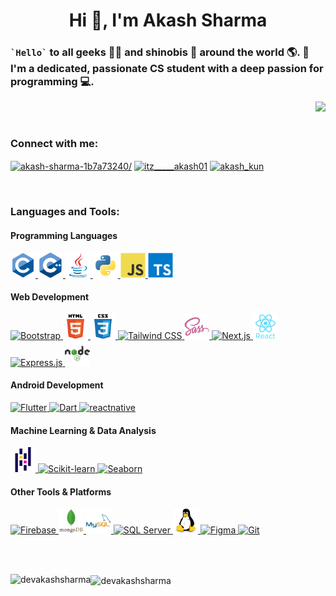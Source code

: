 <h1 align="center">Hi 👋, I'm Akash Sharma</h1>

<h3 align="left"> <code>`Hello`</code> 
to all geeks 🧑‍💻 and shinobis 🥷 around the world 🌎. 👋 I'm a dedicated, passionate CS student with a deep passion for programming 💻.</h3>

<img align="right" height="200" src="https://i.imgflip.com/65efzo.gif"  />

<br />
<br />

<!-- <p align="left"> <img src="https://komarev.com/ghpvc/?username=devakashsharma&label=Profile%20views&color=0e75b6&style=flat" alt="devakashsharma" /> </p> -->

<h3 align="left">Connect with me:</h3>
<p align="left">
<a href="https://linkedin.com/in/akash-sharma-1b7a73240/" target="blank"><img align="center" src="https://raw.githubusercontent.com/rahuldkjain/github-profile-readme-generator/master/src/images/icons/Social/linked-in-alt.svg" alt="akash-sharma-1b7a73240/" height="30" width="40" /></a>
<a href="https://instagram.com/itz_____akash01" target="blank"><img align="center" src="https://raw.githubusercontent.com/rahuldkjain/github-profile-readme-generator/master/src/images/icons/Social/instagram.svg" alt="itz_____akash01" height="30" width="40" /></a>
<a href="https://www.leetcode.com/devakashsharma" target="blank"><img align="center" src="https://raw.githubusercontent.com/rahuldkjain/github-profile-readme-generator/master/src/images/icons/Social/leet-code.svg" alt="akash_kun" height="30" width="40" /></a>
</p>

<br />

<h3 align="left">Languages and Tools:</h3>

#### **Programming Languages**
<p align="left">
<a href="https://www.cprogramming.com/" target="_blank" rel="noreferrer">
<img src="https://raw.githubusercontent.com/devicons/devicon/master/icons/c/c-original.svg" alt="C" width="40" height="40"/>
</a>
<a href="https://www.w3schools.com/cpp/" target="_blank" rel="noreferrer">
<img src="https://raw.githubusercontent.com/devicons/devicon/master/icons/cplusplus/cplusplus-original.svg" alt="C++" width="40" height="40"/>
</a>
<a href="https://www.java.com" target="_blank" rel="noreferrer">
<img src="https://raw.githubusercontent.com/devicons/devicon/master/icons/java/java-original.svg" alt="Java" width="40" height="40"/>
</a>
<a href="https://www.python.org" target="_blank" rel="noreferrer">
<img src="https://raw.githubusercontent.com/devicons/devicon/master/icons/python/python-original.svg" alt="Python" width="40" height="40"/>
</a>
<a href="https://developer.mozilla.org/en-US/docs/Web/JavaScript" target="_blank" rel="noreferrer">
<img src="https://raw.githubusercontent.com/devicons/devicon/master/icons/javascript/javascript-original.svg" alt="JavaScript" width="40" height="40"/>
</a>
<a href="https://www.typescriptlang.org/" target="_blank" rel="noreferrer">
<img src="https://raw.githubusercontent.com/devicons/devicon/master/icons/typescript/typescript-original.svg" alt="TypeScript" width="40" height="40"/>
</a>
</p>

#### **Web Development**
<p align="left">
<a href="https://getbootstrap.com" target="_blank" rel="noreferrer">
<img src="https://getbootstrap.com/docs/5.3/assets/brand/bootstrap-logo-shadow.png" alt="Bootstrap" width="44"/>
</a>
<a href="https://www.w3.org/html/" target="_blank" rel="noreferrer">
<img src="https://raw.githubusercontent.com/devicons/devicon/master/icons/html5/html5-original-wordmark.svg" alt="HTML5" width="40" height="40"/>
</a>
<a href="https://www.w3schools.com/css/" target="_blank" rel="noreferrer">
<img src="https://raw.githubusercontent.com/devicons/devicon/master/icons/css3/css3-original-wordmark.svg" alt="CSS3" width="40" height="40"/>
</a>
<a href="https://tailwindcss.com/" target="_blank" rel="noreferrer">
<img src="https://www.vectorlogo.zone/logos/tailwindcss/tailwindcss-icon.svg" alt="Tailwind CSS" width="40" height="40"/>
</a>
<a href="https://sass-lang.com" target="_blank" rel="noreferrer">
<img src="https://raw.githubusercontent.com/devicons/devicon/master/icons/sass/sass-original.svg" alt="Sass" width="40" height="40"/>
</a>
<a href="https://nextjs.org/" target="_blank" rel="noreferrer">
<img src="https://encrypted-tbn0.gstatic.com/images?q=tbn:ANd9GcSV9uzErWz9EXqZDxZ5lP9aYpMz8eK6rr5X3w&s" alt="Next.js" width="40" height="40"/>
</a>
<a href="https://reactjs.org/" target="_blank" rel="noreferrer">
<img src="https://raw.githubusercontent.com/devicons/devicon/master/icons/react/react-original-wordmark.svg" alt="React.js" width="40" height="40"/>
</a>
<a href="https://expressjs.com" target="_blank" rel="noreferrer">
<img src="https://encrypted-tbn0.gstatic.com/images?q=tbn:ANd9GcT4T1YOdxe--UDu6VlEaqifJFs_dIXyiJUM0A&s" alt="Express.js" width="40" height="40"/>
</a>
<a href="https://nodejs.org" target="_blank" rel="noreferrer">
<img src="https://raw.githubusercontent.com/devicons/devicon/master/icons/nodejs/nodejs-original-wordmark.svg" alt="Node.js" width="40" height="40"/>
</a>
</p>

#### **Android Development**

<a href="https://flutter.dev" target="_blank" rel="noreferrer">
<img src="https://www.vectorlogo.zone/logos/flutterio/flutterio-icon.svg" alt="Flutter" width="40" height="40"/>
</a>
<a href="https://dart.dev" target="_blank" rel="noreferrer">
<img src="https://www.vectorlogo.zone/logos/dartlang/dartlang-icon.svg" alt="Dart" width="40" height="40"/>
<a href="https://reactnative.dev/" target="_blank" rel="noreferrer"> <img src="https://reactnative.dev/img/header_logo.svg" alt="reactnative" width="40" height="40"/> </a> 
</a>

#### **Machine Learning & Data Analysis**
<p align="left">
<a href="https://pandas.pydata.org/" target="_blank" rel="noreferrer">
<img src="https://raw.githubusercontent.com/devicons/devicon/2ae2a900d2f041da66e950e4d48052658d850630/icons/pandas/pandas-original.svg" alt="Pandas" width="40" height="40"/>
</a>
<a href="https://scikit-learn.org/" target="_blank" rel="noreferrer">
<img src="https://upload.wikimedia.org/wikipedia/commons/0/05/Scikit_learn_logo_small.svg" alt="Scikit-learn" width="40" height="40"/>
</a>
<a href="https://seaborn.pydata.org/" target="_blank" rel="noreferrer">
<img src="https://seaborn.pydata.org/_images/logo-mark-lightbg.svg" alt="Seaborn" width="40" height="40"/>
</a>
</p>

#### **Other Tools & Platforms**
<p align="left">
<a href="https://firebase.google.com/" target="_blank" rel="noreferrer">
<img src="https://www.vectorlogo.zone/logos/firebase/firebase-icon.svg" alt="Firebase" width="40" height="40"/>
</a>
<a href="https://www.mongodb.com/" target="_blank" rel="noreferrer">
<img src="https://raw.githubusercontent.com/devicons/devicon/master/icons/mongodb/mongodb-original-wordmark.svg" alt="MongoDB" width="40" height="40"/>
</a>
<a href="https://www.mysql.com/" target="_blank" rel="noreferrer">
<img src="https://raw.githubusercontent.com/devicons/devicon/master/icons/mysql/mysql-original-wordmark.svg" alt="MySQL" width="40" height="40"/>
</a>
<a href="https://www.microsoft.com/en-us/sql-server" target="_blank" rel="noreferrer">
<img src="https://www.svgrepo.com/show/303229/microsoft-sql-server-logo.svg" alt="SQL Server" width="40" height="40"/>
</a>
<a href="https://www.linux.org/" target="_blank" rel="noreferrer">
<img src="https://raw.githubusercontent.com/devicons/devicon/master/icons/linux/linux-original.svg" alt="Linux" width="40" height="40"/>
</a>
<a href="https://www.figma.com/" target="_blank" rel="noreferrer">
<img src="https://www.vectorlogo.zone/logos/figma/figma-icon.svg" alt="Figma" width="40" height="40"/>
</a>
<a href="https://git-scm.com/" target="_blank" rel="noreferrer">
<img src="https://www.vectorlogo.zone/logos/git-scm/git-scm-icon.svg" alt="Git" width="40" height="40"/>
</a>
</p>

<br />
<br />

<p><img align="left" src="https://github-readme-stats.vercel.app/api/top-langs?username=devakashsharma&show_icons=true&locale=en&layout=compact" alt="devakashsharma" /></p>

<!-- <p>&nbsp;<img align="center" src="https://github-readme-stats.vercel.app/api?username=devakashsharma&show_icons=true&locale=en" alt="devakashsharma" /></p> -->

<p><img align="center" src="https://github-readme-streak-stats.herokuapp.com/?user=devakashsharma&" alt="devakashsharma" /></p>
